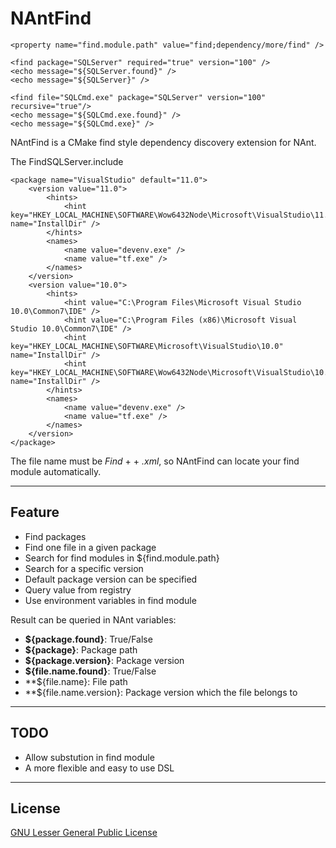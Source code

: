 NAntFind
========

	<property name="find.module.path" value="find;dependency/more/find" />

    <find package="SQLServer" required="true" version="100" />
    <echo message="${SQLServer.found}" />
    <echo message="${SQLServer}" />

    <find file="SQLCmd.exe" package="SQLServer" version="100" recursive="true"/>
    <echo message="${SQLCmd.exe.found}" />
    <echo message="${SQLCmd.exe}" />

NAntFind is a CMake find style dependency discovery extension for NAnt.

The FindSQLServer.include

    <package name="VisualStudio" default="11.0">
        <version value="11.0">
        	<hints>
				<hint key="HKEY_LOCAL_MACHINE\SOFTWARE\Wow6432Node\Microsoft\VisualStudio\11.0" name="InstallDir" />
    		</hints>
    		<names>
    			<name value="devenv.exe" />
    			<name value="tf.exe" />
    		</names>
    	</version>
    	<version value="10.0">
    		<hints>
    			<hint value="C:\Program Files\Microsoft Visual Studio 10.0\Common7\IDE" />
    			<hint value="C:\Program Files (x86)\Microsoft Visual Studio 10.0\Common7\IDE" />
				<hint key="HKEY_LOCAL_MACHINE\SOFTWARE\Microsoft\VisualStudio\10.0" name="InstallDir" />
				<hint key="HKEY_LOCAL_MACHINE\SOFTWARE\Wow6432Node\Microsoft\VisualStudio\10.0" name="InstallDir" />
    		</hints>
    		<names>
    			<name value="devenv.exe" />
    			<name value="tf.exe" />
    		</names>
    	</version>
    </package>

The file name must be _Find_ + <package name> + _.xml_, so NAntFind can locate your find module automatically.

----
Feature
----
* Find packages
* Find one file in a given package
* Search for find modules in ${find.module.path}
* Search for a specific version
* Default package version can be specified
* Query value from registry
* Use environment variables in find module

Result can be queried in NAnt variables:
* **${package.found}**: True/False
* **${package}**: Package path
* **${package.version}**: Package version
* **${file.name.found}**: True/False
* **${file.name}: File path
* **${file.name.version}: Package version which the file belongs to

----
TODO
----
* Allow substution in find module
* A more flexible and easy to use DSL

----
License
----
[GNU Lesser General Public License][1]


  [1]: http://www.gnu.org/copyleft/lgpl.html
